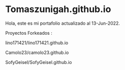 
# Tomaszunigah.github.io
Hola, este es mi portafolio actualizado al 13-Jun-2022.


Proyectos Forkeados :

lino171421/lino171421.github.io

Camolo23/camolo23.github.io

SofyGeisel/SofyGeisel.github.io
